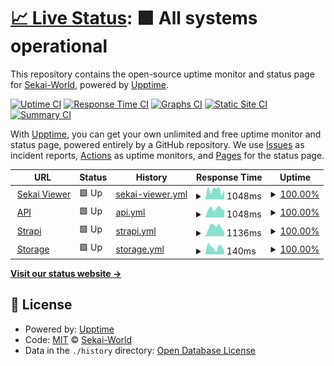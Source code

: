 # [📈 Live Status](https://status.sekai.best): <!--live status--> **🟩 All systems operational**

This repository contains the open-source uptime monitor and status page for [Sekai-World](https://status.sekai.best), powered by [Upptime](https://github.com/upptime/upptime).

[![Uptime CI](https://github.com/Sekai-World/uptime-monitor/workflows/Uptime%20CI/badge.svg)](https://github.com/Sekai-World/uptime-monitor/actions?query=workflow%3A%22Uptime+CI%22)
[![Response Time CI](https://github.com/Sekai-World/uptime-monitor/workflows/Response%20Time%20CI/badge.svg)](https://github.com/Sekai-World/uptime-monitor/actions?query=workflow%3A%22Response+Time+CI%22)
[![Graphs CI](https://github.com/Sekai-World/uptime-monitor/workflows/Graphs%20CI/badge.svg)](https://github.com/Sekai-World/uptime-monitor/actions?query=workflow%3A%22Graphs+CI%22)
[![Static Site CI](https://github.com/Sekai-World/uptime-monitor/workflows/Static%20Site%20CI/badge.svg)](https://github.com/Sekai-World/uptime-monitor/actions?query=workflow%3A%22Static+Site+CI%22)
[![Summary CI](https://github.com/Sekai-World/uptime-monitor/workflows/Summary%20CI/badge.svg)](https://github.com/Sekai-World/uptime-monitor/actions?query=workflow%3A%22Summary+CI%22)

With [Upptime](https://upptime.js.org), you can get your own unlimited and free uptime monitor and status page, powered entirely by a GitHub repository. We use [Issues](https://github.com/Sekai-World/uptime-monitor/issues) as incident reports, [Actions](https://github.com/Sekai-World/uptime-monitor/actions) as uptime monitors, and [Pages](https://status.sekai.best) for the status page.

<!--start: status pages-->
<!-- This summary is generated by Upptime (https://github.com/upptime/upptime) -->
<!-- Do not edit this manually, your changes will be overwritten -->
<!-- prettier-ignore -->
| URL | Status | History | Response Time | Uptime |
| --- | ------ | ------- | ------------- | ------ |
| <img alt="" src="https://icons.duckduckgo.com/ip3/sekai.best.ico" height="13"> [Sekai Viewer](https://sekai.best) | 🟩 Up | [sekai-viewer.yml](https://github.com/Sekai-World/uptime-monitor/commits/HEAD/history/sekai-viewer.yml) | <details><summary><img alt="Response time graph" src="./graphs/sekai-viewer/response-time-week.png" height="20"> 1048ms</summary><br><a href="https://status.sekai.best/history/sekai-viewer"><img alt="Response time 1367" src="https://img.shields.io/endpoint?url=https%3A%2F%2Fraw.githubusercontent.com%2FSekai-World%2Fuptime-monitor%2FHEAD%2Fapi%2Fsekai-viewer%2Fresponse-time.json"></a><br><a href="https://status.sekai.best/history/sekai-viewer"><img alt="24-hour response time 1412" src="https://img.shields.io/endpoint?url=https%3A%2F%2Fraw.githubusercontent.com%2FSekai-World%2Fuptime-monitor%2FHEAD%2Fapi%2Fsekai-viewer%2Fresponse-time-day.json"></a><br><a href="https://status.sekai.best/history/sekai-viewer"><img alt="7-day response time 1048" src="https://img.shields.io/endpoint?url=https%3A%2F%2Fraw.githubusercontent.com%2FSekai-World%2Fuptime-monitor%2FHEAD%2Fapi%2Fsekai-viewer%2Fresponse-time-week.json"></a><br><a href="https://status.sekai.best/history/sekai-viewer"><img alt="30-day response time 1189" src="https://img.shields.io/endpoint?url=https%3A%2F%2Fraw.githubusercontent.com%2FSekai-World%2Fuptime-monitor%2FHEAD%2Fapi%2Fsekai-viewer%2Fresponse-time-month.json"></a><br><a href="https://status.sekai.best/history/sekai-viewer"><img alt="1-year response time 1400" src="https://img.shields.io/endpoint?url=https%3A%2F%2Fraw.githubusercontent.com%2FSekai-World%2Fuptime-monitor%2FHEAD%2Fapi%2Fsekai-viewer%2Fresponse-time-year.json"></a></details> | <details><summary><a href="https://status.sekai.best/history/sekai-viewer">100.00%</a></summary><a href="https://status.sekai.best/history/sekai-viewer"><img alt="All-time uptime 95.32%" src="https://img.shields.io/endpoint?url=https%3A%2F%2Fraw.githubusercontent.com%2FSekai-World%2Fuptime-monitor%2FHEAD%2Fapi%2Fsekai-viewer%2Fuptime.json"></a><br><a href="https://status.sekai.best/history/sekai-viewer"><img alt="24-hour uptime 100.00%" src="https://img.shields.io/endpoint?url=https%3A%2F%2Fraw.githubusercontent.com%2FSekai-World%2Fuptime-monitor%2FHEAD%2Fapi%2Fsekai-viewer%2Fuptime-day.json"></a><br><a href="https://status.sekai.best/history/sekai-viewer"><img alt="7-day uptime 100.00%" src="https://img.shields.io/endpoint?url=https%3A%2F%2Fraw.githubusercontent.com%2FSekai-World%2Fuptime-monitor%2FHEAD%2Fapi%2Fsekai-viewer%2Fuptime-week.json"></a><br><a href="https://status.sekai.best/history/sekai-viewer"><img alt="30-day uptime 100.00%" src="https://img.shields.io/endpoint?url=https%3A%2F%2Fraw.githubusercontent.com%2FSekai-World%2Fuptime-monitor%2FHEAD%2Fapi%2Fsekai-viewer%2Fuptime-month.json"></a><br><a href="https://status.sekai.best/history/sekai-viewer"><img alt="1-year uptime 91.38%" src="https://img.shields.io/endpoint?url=https%3A%2F%2Fraw.githubusercontent.com%2FSekai-World%2Fuptime-monitor%2FHEAD%2Fapi%2Fsekai-viewer%2Fuptime-year.json"></a></details>
| <img alt="" src="https://icons.duckduckgo.com/ip3/api.sekai.best.ico" height="13"> [API](https://api.sekai.best/status) | 🟩 Up | [api.yml](https://github.com/Sekai-World/uptime-monitor/commits/HEAD/history/api.yml) | <details><summary><img alt="Response time graph" src="./graphs/api/response-time-week.png" height="20"> 1048ms</summary><br><a href="https://status.sekai.best/history/api"><img alt="Response time 1307" src="https://img.shields.io/endpoint?url=https%3A%2F%2Fraw.githubusercontent.com%2FSekai-World%2Fuptime-monitor%2FHEAD%2Fapi%2Fapi%2Fresponse-time.json"></a><br><a href="https://status.sekai.best/history/api"><img alt="24-hour response time 1392" src="https://img.shields.io/endpoint?url=https%3A%2F%2Fraw.githubusercontent.com%2FSekai-World%2Fuptime-monitor%2FHEAD%2Fapi%2Fapi%2Fresponse-time-day.json"></a><br><a href="https://status.sekai.best/history/api"><img alt="7-day response time 1048" src="https://img.shields.io/endpoint?url=https%3A%2F%2Fraw.githubusercontent.com%2FSekai-World%2Fuptime-monitor%2FHEAD%2Fapi%2Fapi%2Fresponse-time-week.json"></a><br><a href="https://status.sekai.best/history/api"><img alt="30-day response time 1786" src="https://img.shields.io/endpoint?url=https%3A%2F%2Fraw.githubusercontent.com%2FSekai-World%2Fuptime-monitor%2FHEAD%2Fapi%2Fapi%2Fresponse-time-month.json"></a><br><a href="https://status.sekai.best/history/api"><img alt="1-year response time 1338" src="https://img.shields.io/endpoint?url=https%3A%2F%2Fraw.githubusercontent.com%2FSekai-World%2Fuptime-monitor%2FHEAD%2Fapi%2Fapi%2Fresponse-time-year.json"></a></details> | <details><summary><a href="https://status.sekai.best/history/api">100.00%</a></summary><a href="https://status.sekai.best/history/api"><img alt="All-time uptime 93.99%" src="https://img.shields.io/endpoint?url=https%3A%2F%2Fraw.githubusercontent.com%2FSekai-World%2Fuptime-monitor%2FHEAD%2Fapi%2Fapi%2Fuptime.json"></a><br><a href="https://status.sekai.best/history/api"><img alt="24-hour uptime 100.00%" src="https://img.shields.io/endpoint?url=https%3A%2F%2Fraw.githubusercontent.com%2FSekai-World%2Fuptime-monitor%2FHEAD%2Fapi%2Fapi%2Fuptime-day.json"></a><br><a href="https://status.sekai.best/history/api"><img alt="7-day uptime 100.00%" src="https://img.shields.io/endpoint?url=https%3A%2F%2Fraw.githubusercontent.com%2FSekai-World%2Fuptime-monitor%2FHEAD%2Fapi%2Fapi%2Fuptime-week.json"></a><br><a href="https://status.sekai.best/history/api"><img alt="30-day uptime 97.17%" src="https://img.shields.io/endpoint?url=https%3A%2F%2Fraw.githubusercontent.com%2FSekai-World%2Fuptime-monitor%2FHEAD%2Fapi%2Fapi%2Fuptime-month.json"></a><br><a href="https://status.sekai.best/history/api"><img alt="1-year uptime 88.71%" src="https://img.shields.io/endpoint?url=https%3A%2F%2Fraw.githubusercontent.com%2FSekai-World%2Fuptime-monitor%2FHEAD%2Fapi%2Fapi%2Fuptime-year.json"></a></details>
| <img alt="" src="https://icons.duckduckgo.com/ip3/strapi.sekai.best.ico" height="13"> [Strapi](https://strapi.sekai.best) | 🟩 Up | [strapi.yml](https://github.com/Sekai-World/uptime-monitor/commits/HEAD/history/strapi.yml) | <details><summary><img alt="Response time graph" src="./graphs/strapi/response-time-week.png" height="20"> 1136ms</summary><br><a href="https://status.sekai.best/history/strapi"><img alt="Response time 1525" src="https://img.shields.io/endpoint?url=https%3A%2F%2Fraw.githubusercontent.com%2FSekai-World%2Fuptime-monitor%2FHEAD%2Fapi%2Fstrapi%2Fresponse-time.json"></a><br><a href="https://status.sekai.best/history/strapi"><img alt="24-hour response time 677" src="https://img.shields.io/endpoint?url=https%3A%2F%2Fraw.githubusercontent.com%2FSekai-World%2Fuptime-monitor%2FHEAD%2Fapi%2Fstrapi%2Fresponse-time-day.json"></a><br><a href="https://status.sekai.best/history/strapi"><img alt="7-day response time 1136" src="https://img.shields.io/endpoint?url=https%3A%2F%2Fraw.githubusercontent.com%2FSekai-World%2Fuptime-monitor%2FHEAD%2Fapi%2Fstrapi%2Fresponse-time-week.json"></a><br><a href="https://status.sekai.best/history/strapi"><img alt="30-day response time 1109" src="https://img.shields.io/endpoint?url=https%3A%2F%2Fraw.githubusercontent.com%2FSekai-World%2Fuptime-monitor%2FHEAD%2Fapi%2Fstrapi%2Fresponse-time-month.json"></a><br><a href="https://status.sekai.best/history/strapi"><img alt="1-year response time 1634" src="https://img.shields.io/endpoint?url=https%3A%2F%2Fraw.githubusercontent.com%2FSekai-World%2Fuptime-monitor%2FHEAD%2Fapi%2Fstrapi%2Fresponse-time-year.json"></a></details> | <details><summary><a href="https://status.sekai.best/history/strapi">100.00%</a></summary><a href="https://status.sekai.best/history/strapi"><img alt="All-time uptime 94.93%" src="https://img.shields.io/endpoint?url=https%3A%2F%2Fraw.githubusercontent.com%2FSekai-World%2Fuptime-monitor%2FHEAD%2Fapi%2Fstrapi%2Fuptime.json"></a><br><a href="https://status.sekai.best/history/strapi"><img alt="24-hour uptime 100.00%" src="https://img.shields.io/endpoint?url=https%3A%2F%2Fraw.githubusercontent.com%2FSekai-World%2Fuptime-monitor%2FHEAD%2Fapi%2Fstrapi%2Fuptime-day.json"></a><br><a href="https://status.sekai.best/history/strapi"><img alt="7-day uptime 100.00%" src="https://img.shields.io/endpoint?url=https%3A%2F%2Fraw.githubusercontent.com%2FSekai-World%2Fuptime-monitor%2FHEAD%2Fapi%2Fstrapi%2Fuptime-week.json"></a><br><a href="https://status.sekai.best/history/strapi"><img alt="30-day uptime 97.16%" src="https://img.shields.io/endpoint?url=https%3A%2F%2Fraw.githubusercontent.com%2FSekai-World%2Fuptime-monitor%2FHEAD%2Fapi%2Fstrapi%2Fuptime-month.json"></a><br><a href="https://status.sekai.best/history/strapi"><img alt="1-year uptime 90.72%" src="https://img.shields.io/endpoint?url=https%3A%2F%2Fraw.githubusercontent.com%2FSekai-World%2Fuptime-monitor%2FHEAD%2Fapi%2Fstrapi%2Fuptime-year.json"></a></details>
| <img alt="" src="https://icons.duckduckgo.com/ip3/storage.sekai.best.ico" height="13"> [Storage](https://storage.sekai.best/sekai-assets/character/member_small/res001_no001_rip/card_normal.webp) | 🟩 Up | [storage.yml](https://github.com/Sekai-World/uptime-monitor/commits/HEAD/history/storage.yml) | <details><summary><img alt="Response time graph" src="./graphs/storage/response-time-week.png" height="20"> 140ms</summary><br><a href="https://status.sekai.best/history/storage"><img alt="Response time 4384" src="https://img.shields.io/endpoint?url=https%3A%2F%2Fraw.githubusercontent.com%2FSekai-World%2Fuptime-monitor%2FHEAD%2Fapi%2Fstorage%2Fresponse-time.json"></a><br><a href="https://status.sekai.best/history/storage"><img alt="24-hour response time 257" src="https://img.shields.io/endpoint?url=https%3A%2F%2Fraw.githubusercontent.com%2FSekai-World%2Fuptime-monitor%2FHEAD%2Fapi%2Fstorage%2Fresponse-time-day.json"></a><br><a href="https://status.sekai.best/history/storage"><img alt="7-day response time 140" src="https://img.shields.io/endpoint?url=https%3A%2F%2Fraw.githubusercontent.com%2FSekai-World%2Fuptime-monitor%2FHEAD%2Fapi%2Fstorage%2Fresponse-time-week.json"></a><br><a href="https://status.sekai.best/history/storage"><img alt="30-day response time 130" src="https://img.shields.io/endpoint?url=https%3A%2F%2Fraw.githubusercontent.com%2FSekai-World%2Fuptime-monitor%2FHEAD%2Fapi%2Fstorage%2Fresponse-time-month.json"></a><br><a href="https://status.sekai.best/history/storage"><img alt="1-year response time 4384" src="https://img.shields.io/endpoint?url=https%3A%2F%2Fraw.githubusercontent.com%2FSekai-World%2Fuptime-monitor%2FHEAD%2Fapi%2Fstorage%2Fresponse-time-year.json"></a></details> | <details><summary><a href="https://status.sekai.best/history/storage">100.00%</a></summary><a href="https://status.sekai.best/history/storage"><img alt="All-time uptime 99.67%" src="https://img.shields.io/endpoint?url=https%3A%2F%2Fraw.githubusercontent.com%2FSekai-World%2Fuptime-monitor%2FHEAD%2Fapi%2Fstorage%2Fuptime.json"></a><br><a href="https://status.sekai.best/history/storage"><img alt="24-hour uptime 100.00%" src="https://img.shields.io/endpoint?url=https%3A%2F%2Fraw.githubusercontent.com%2FSekai-World%2Fuptime-monitor%2FHEAD%2Fapi%2Fstorage%2Fuptime-day.json"></a><br><a href="https://status.sekai.best/history/storage"><img alt="7-day uptime 100.00%" src="https://img.shields.io/endpoint?url=https%3A%2F%2Fraw.githubusercontent.com%2FSekai-World%2Fuptime-monitor%2FHEAD%2Fapi%2Fstorage%2Fuptime-week.json"></a><br><a href="https://status.sekai.best/history/storage"><img alt="30-day uptime 100.00%" src="https://img.shields.io/endpoint?url=https%3A%2F%2Fraw.githubusercontent.com%2FSekai-World%2Fuptime-monitor%2FHEAD%2Fapi%2Fstorage%2Fuptime-month.json"></a><br><a href="https://status.sekai.best/history/storage"><img alt="1-year uptime 99.67%" src="https://img.shields.io/endpoint?url=https%3A%2F%2Fraw.githubusercontent.com%2FSekai-World%2Fuptime-monitor%2FHEAD%2Fapi%2Fstorage%2Fuptime-year.json"></a></details>

<!--end: status pages-->

[**Visit our status website →**](https://status.sekai.best)

## 📄 License

- Powered by: [Upptime](https://github.com/upptime/upptime)
- Code: [MIT](./LICENSE) © [Sekai-World](https://status.sekai.best)
- Data in the `./history` directory: [Open Database License](https://opendatacommons.org/licenses/odbl/1-0/)
